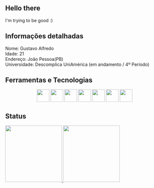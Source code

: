 ## Hello there
I'm trying to be good :)


## Informações detalhadas
Nome: Gustavo Alfredo <br>
Idade: 21 <br>
Endereço: João Pessoa(PB) <br>
Universidade: Descomplica UniAmérica (em andamento / 4º Período) <br>

## Ferramentas e Tecnologias   
<div align="center">
  <img loading="lazy" src="https://cdn.jsdelivr.net/gh/devicons/devicon/icons/git/git-original.svg" width="40" height="40"/>
  <img src="https://cdn.jsdelivr.net/gh/devicons/devicon/icons/vuejs/vuejs-original.svg" width="40" height="40" />
  <img src="https://cdn.jsdelivr.net/gh/devicons/devicon/icons/typescript/typescript-original.svg"  width="40" height="40"/>
  <img src="https://cdn.jsdelivr.net/gh/devicons/devicon/icons/spring/spring-original.svg"  width="40" height="40"/>
  <img src="https://cdn.jsdelivr.net/gh/devicons/devicon/icons/postgresql/postgresql-original.svg" width="40" height="40"/>
  <img src="https://cdn.jsdelivr.net/gh/devicons/devicon/icons/figma/figma-original.svg" width="40" height="40" />
  <img src="https://cdn.jsdelivr.net/gh/devicons/devicon/icons/nextjs/nextjs-original.svg" width="40" height="40"/>
          

</div>

## Status
<div>
<a href="https://github.com/SystemG1000">
<img loading="lazy" height="180em" src="https://github-readme-stats.vercel.app/api/top-langs/?username=SystemG1000&layout=compact&langs_count=7&theme=dracula"/>
<img loading="lazy" height="180em" src="https://github-readme-stats.vercel.app/api?username=SystemG1000&show_icons=true&theme=dracula&include_all_commits=true&count_private=true"/>
</div>
